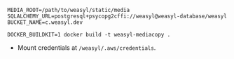 ```
MEDIA_ROOT=/path/to/weasyl/static/media
SQLALCHEMY_URL=postgresql+psycopg2cffi://weasyl@weasyl-database/weasyl
BUCKET_NAME=c.weasyl.dev
```

```shell
DOCKER_BUILDKIT=1 docker build -t weasyl-mediacopy .
```

- Mount credentials at `/weasyl/.aws/credentials`.
